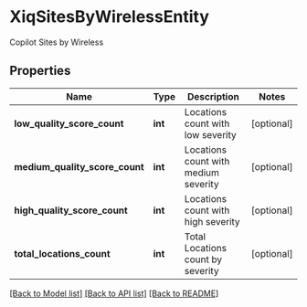 # XiqSitesByWirelessEntity

Copilot Sites by Wireless
## Properties
Name | Type | Description | Notes
------------ | ------------- | ------------- | -------------
**low_quality_score_count** | **int** | Locations count with low severity | [optional] 
**medium_quality_score_count** | **int** | Locations count with medium severity | [optional] 
**high_quality_score_count** | **int** | Locations count with high severity | [optional] 
**total_locations_count** | **int** | Total Locations count by severity | [optional] 

[[Back to Model list]](../README.md#documentation-for-models) [[Back to API list]](../README.md#documentation-for-api-endpoints) [[Back to README]](../README.md)


